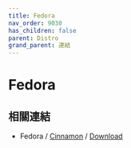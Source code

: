 ```yaml
---
title: Fedora
nav_order: 9030
has_children: false
parent: Distro
grand_parent: 連結
---
```



# Fedora

## 相關連結

* Fedora / [Cinnamon](https://spins.fedoraproject.org/en/cinnamon/) / [Download](https://spins.fedoraproject.org/cinnamon/download/index.html)
